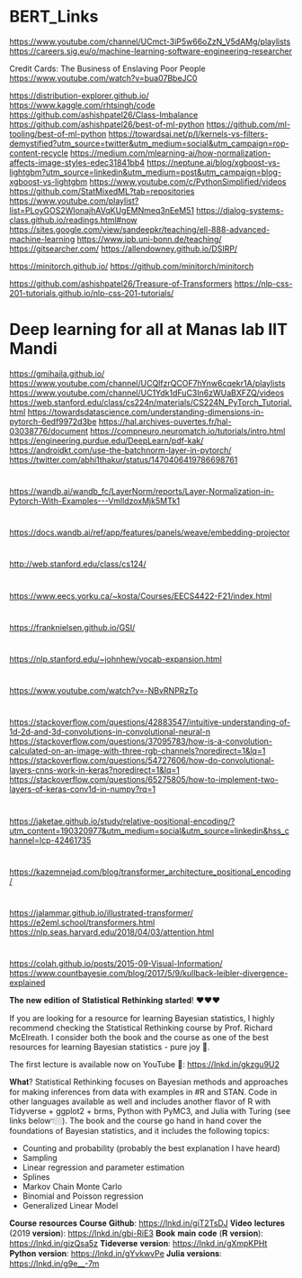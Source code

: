 # BERT_Links

https://www.youtube.com/channel/UCmct-3iP5w66oZzN_V5dAMg/playlists
https://careers.sig.eu/o/machine-learning-software-engineering-researcher

Credit Cards: The Business of Enslaving Poor People
https://www.youtube.com/watch?v=bua07BbeJC0

https://distribution-explorer.github.io/
https://www.kaggle.com/rhtsingh/code
https://github.com/ashishpatel26/Class-Imbalance
https://github.com/ashishpatel26/best-of-ml-python
https://github.com/ml-tooling/best-of-ml-python
https://towardsai.net/p/l/kernels-vs-filters-demystified?utm_source=twitter&utm_medium=social&utm_campaign=rop-content-recycle
https://medium.com/mlearning-ai/how-normalization-affects-image-styles-edec31841bb4
https://neptune.ai/blog/xgboost-vs-lightgbm?utm_source=linkedin&utm_medium=post&utm_campaign=blog-xgboost-vs-lightgbm
https://www.youtube.com/c/PythonSimplified/videos
https://github.com/StatMixedML?tab=repositories
https://www.youtube.com/playlist?list=PLoyGOS2WIonajhAVqKUgEMNmeq3nEeM51
https://dialog-systems-class.github.io/readings.html#now
https://sites.google.com/view/sandeepkr/teaching/ell-888-advanced-machine-learning
https://www.ipb.uni-bonn.de/teaching/
https://gitsearcher.com/
https://allendowney.github.io/DSIRP/

https://minitorch.github.io/
https://github.com/minitorch/minitorch

https://github.com/ashishpatel26/Treasure-of-Transformers
https://nlp-css-201-tutorials.github.io/nlp-css-201-tutorials/

# Deep learning for all at Manas lab IIT Mandi
https://gmihaila.github.io/
https://www.youtube.com/channel/UCQlfzrQCOF7hYnw6cqekr1A/playlists
https://www.youtube.com/channel/UC1Ydk1dFuC3In6zWUaBXFZQ/videos
https://web.stanford.edu/class/cs224n/materials/CS224N_PyTorch_Tutorial.html
https://towardsdatascience.com/understanding-dimensions-in-pytorch-6edf9972d3be
https://hal.archives-ouvertes.fr/hal-03038776/document
https://compneuro.neuromatch.io/tutorials/intro.html
https://engineering.purdue.edu/DeepLearn/pdf-kak/
https://androidkt.com/use-the-batchnorm-layer-in-pytorch/
https://twitter.com/abhi1thakur/status/1470406419786698761


#
https://wandb.ai/wandb_fc/LayerNorm/reports/Layer-Normalization-in-Pytorch-With-Examples---VmlldzoxMjk5MTk1

#
https://docs.wandb.ai/ref/app/features/panels/weave/embedding-projector

#
http://web.stanford.edu/class/cs124/

#
https://www.eecs.yorku.ca/~kosta/Courses/EECS4422-F21/index.html

#
https://franknielsen.github.io/GSI/

#
https://nlp.stanford.edu/~johnhew/vocab-expansion.html

#
https://www.youtube.com/watch?v=-NBvRNPRzTo

#
https://stackoverflow.com/questions/42883547/intuitive-understanding-of-1d-2d-and-3d-convolutions-in-convolutional-neural-n
https://stackoverflow.com/questions/37095783/how-is-a-convolution-calculated-on-an-image-with-three-rgb-channels?noredirect=1&lq=1
https://stackoverflow.com/questions/54727606/how-do-convolutional-layers-cnns-work-in-keras?noredirect=1&lq=1
https://stackoverflow.com/questions/65275805/how-to-implement-two-layers-of-keras-conv1d-in-numpy?rq=1

#
https://jaketae.github.io/study/relative-positional-encoding/?utm_content=190320977&utm_medium=social&utm_source=linkedin&hss_channel=lcp-42461735

#
https://kazemnejad.com/blog/transformer_architecture_positional_encoding/

#
https://jalammar.github.io/illustrated-transformer/
https://e2eml.school/transformers.html
https://nlp.seas.harvard.edu/2018/04/03/attention.html

#
https://colah.github.io/posts/2015-09-Visual-Information/
https://www.countbayesie.com/blog/2017/5/9/kullback-leibler-divergence-explained

𝐓𝐡𝐞 𝐧𝐞𝐰 𝐞𝐝𝐢𝐭𝐢𝐨𝐧 𝐨𝐟 𝐒𝐭𝐚𝐭𝐢𝐬𝐭𝐢𝐜𝐚𝐥 𝐑𝐞𝐭𝐡𝐢𝐧𝐤𝐢𝐧𝐠 𝐬𝐭𝐚𝐫𝐭𝐞𝐝! ❤️❤️❤️

If you are looking for a resource for learning Bayesian statistics, I highly recommend checking the Statistical Rethinking course by Prof. Richard McElreath. I consider both the book and the course as one of the best resources for learning Bayesian statistics - pure joy 🌈. 

The first lecture is available now on YouTube 🎥:
https://lnkd.in/gkzgu9U2

𝐖𝐡𝐚𝐭? 
Statistical Rethinking focuses on Bayesian methods and approaches for making inferences from data with examples in #R and STAN. Code in other languages available as well and includes another flavor of R with Tidyverse + ggplot2 + brms, Python with PyMC3, and Julia with Turing (see links below👇🏼). The book and the course go hand in hand cover the foundations of Bayesian statistics, and it includes the following topics:
- Counting and probability (probably the best explanation I have heard)
- Sampling
- Linear regression and parameter estimation 
- Splines
- Markov Chain Monte Carlo
- Binomial and Poisson regression
- Generalized Linear Model

𝐂𝐨𝐮𝐫𝐬𝐞 𝐫𝐞𝐬𝐨𝐮𝐫𝐜𝐞𝐬
𝐂𝐨𝐮𝐫𝐬𝐞 𝐆𝐢𝐭𝐡𝐮𝐛: https://lnkd.in/giT2TsDJ
𝐕𝐢𝐝𝐞𝐨 𝐥𝐞𝐜𝐭𝐮𝐫𝐞𝐬 (2019 𝐯𝐞𝐫𝐬𝐢𝐨𝐧): https://lnkd.in/gbi-RiE3
𝐁𝐨𝐨𝐤 𝐦𝐚𝐢𝐧 𝐜𝐨𝐝𝐞 (𝐑 𝐯𝐞𝐫𝐬𝐢𝐨𝐧): https://lnkd.in/gizQsa5z
𝐓𝐢𝐝𝐞𝐯𝐞𝐫𝐬𝐞 𝐯𝐞𝐫𝐬𝐢𝐨𝐧: https://lnkd.in/gXmpKPHt
𝐏𝐲𝐭𝐡𝐨𝐧 𝐯𝐞𝐫𝐬𝐢𝐨𝐧: https://lnkd.in/gYvkwvPe
𝐉𝐮𝐥𝐢𝐚 𝐯𝐞𝐫𝐬𝐢𝐨𝐧𝐬: https://lnkd.in/g9e__-7m


